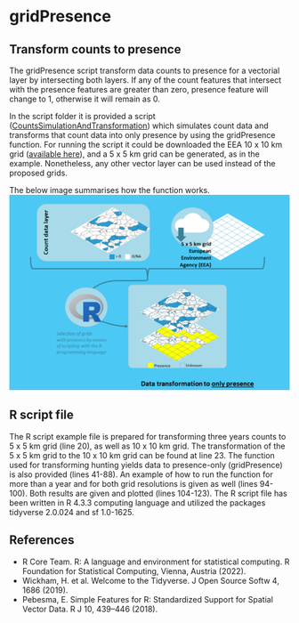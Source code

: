 # gridPresence

## Transform counts to presence

The gridPresence script transform data counts to presence for a vectorial layer by intersecting both layers. 
If any of the count features that intersect with the presence features are greater than zero, presence feature will change to 1, otherwise it will remain as 0. 

In the script folder it is provided a script ([CountsSimulationAndTransformation](https://github.com/robinilla/gridPresence/blob/main/script/CountsSimulationAndTransformation.R)) which simulates count data and transforms that count data into only presence by using the gridPresence function. For running the script it could be downloaded the EEA 10 x 10 km grid ([available here](https://www.eea.europa.eu/en/datahub/datahubitem-view/3c362237-daa4-45e2-8c16-aaadfb1a003b)), and a 5 x 5 km grid can be generated, as in the example. Nonetheless, any other vector layer can be used instead of the proposed grids.


The below image summarises how the function works. 
![Only presence transformation](https://github.com/robinilla/gridPresence/blob/main/TransformationToOnlyPresence.png)



## R script file

The R script example file is prepared for transforming three years counts to 5 x 5 km grid (line 20), as well as 10 x 10 km grid. The transformation of the 5 x 5 km grid to the 10 x 10 km grid can be found at line 23. The function used for transforming hunting yields data to presence-only (gridPresence) is also provided (lines 41-88). An example of how to run the function for more than a year and for both grid resolutions is given as well (lines 94-100). Both results are given and plotted (lines 104-123). The R script file has been written in R 4.3.3 computing language and utilized the packages tidyverse 2.0.024 and sf 1.0-1625.  



## References 
- R Core Team. R: A language and environment for statistical computing. R Foundation for Statistical Computing, Vienna, Austria (2022).
- Wickham, H. et al. Welcome to the Tidyverse. J Open Source Softw 4, 1686 (2019).
- Pebesma, E. Simple Features for R: Standardized Support for Spatial Vector Data. R J 10, 439–446 (2018).
